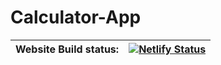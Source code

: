 # Calculator-App



| Website Build status: | [![Netlify Status](https://api.netlify.com/api/v1/badges/0a50652d-e0ab-4238-8c05-5fe3420128d3/deploy-status)](https://app.netlify.com/sites/akmal-calculator/deploys) | 
| ---|---|


